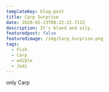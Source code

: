 ```yaml
---
templateKey: blog-post
title: Carp Surprise
date: 2020-02-23T00:22:22.711Z
description: It's bland and oily.
featuredpost: false
featuredimage: /img/Carp_Surprise.png
tags:
  - Fish
  - Carp
  - edible
  - Jodi
---
```

only Carp
